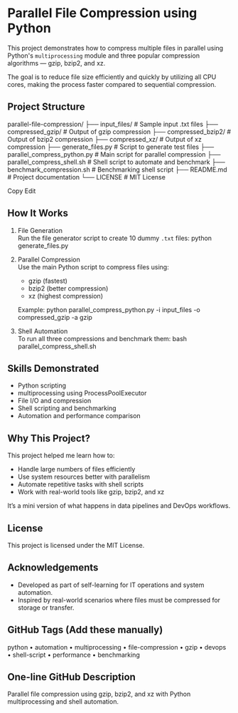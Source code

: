 # Parallel File Compression using Python

This project demonstrates how to compress multiple files in parallel using Python's `multiprocessing` module and three popular compression algorithms — gzip, bzip2, and xz.

The goal is to reduce file size efficiently and quickly by utilizing all CPU cores, making the process faster compared to sequential compression.

## Project Structure

parallel-file-compression/
├── input_files/ # Sample input .txt files
├── compressed_gzip/ # Output of gzip compression
├── compressed_bzip2/ # Output of bzip2 compression
├── compressed_xz/ # Output of xz compression
├── generate_files.py # Script to generate test files
├── parallel_compress_python.py # Main script for parallel compression
├── parallel_compress_shell.sh # Shell script to automate and benchmark
├── benchmark_compression.sh # Benchmarking shell script
├── README.md # Project documentation
└── LICENSE # MIT License

Copy
Edit

## How It Works

1. File Generation  
   Run the file generator script to create 10 dummy `.txt` files:
   python generate_files.py

2. Parallel Compression  
   Use the main Python script to compress files using:
   - gzip (fastest)
   - bzip2 (better compression)
   - xz (highest compression)

   Example:
   python parallel_compress_python.py -i input_files -o compressed_gzip -a gzip

3. Shell Automation  
   To run all three compressions and benchmark them:
   bash parallel_compress_shell.sh

## Skills Demonstrated

- Python scripting
- multiprocessing using ProcessPoolExecutor
- File I/O and compression
- Shell scripting and benchmarking
- Automation and performance comparison

## Why This Project?

This project helped me learn how to:

- Handle large numbers of files efficiently
- Use system resources better with parallelism
- Automate repetitive tasks with shell scripts
- Work with real-world tools like gzip, bzip2, and xz

It’s a mini version of what happens in data pipelines and DevOps workflows.

## License

This project is licensed under the MIT License.

## Acknowledgements

- Developed as part of self-learning for IT operations and system automation.
- Inspired by real-world scenarios where files must be compressed for storage or transfer.

## GitHub Tags (Add these manually)
python • automation • multiprocessing • file-compression • gzip • devops • shell-script • performance • benchmarking

## One-line GitHub Description
Parallel file compression using gzip, bzip2, and xz with Python multiprocessing and shell automation.
